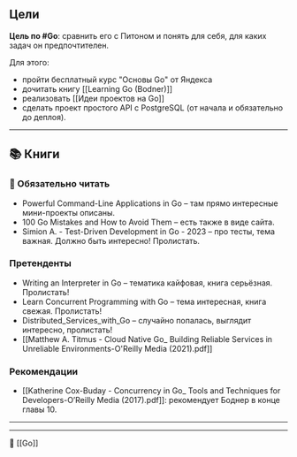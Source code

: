 ## Цели

**Цель по #Go**: сравнить его с Питоном и понять для себя, для каких задач он предпочтителен.

Для этого:
- пройти бесплатный курс "Основы Go" от Яндекса
- дочитать книгу [[Learning Go (Bodner)]]
- реализовать [[Идеи проектов на Go]]
- сделать проект простого API с PostgreSQL (от начала и обязательно до деплоя).

----
## 📚 Книги

### 📖 Обязательно читать

- Powerful Command-Line Applications in Go – там прямо интересные мини-проекты описаны.
- 100 Go Mistakes and How to Avoid Them – есть также в виде сайта.
- Simion A. - Test-Driven Development in Go - 2023 – про тесты, тема важная. Должно быть интересно! Пролистать.

### Претенденты

- Writing an Interpreter in Go – тематика кайфовая, книга серьёзная. Пролистать!
- Learn Concurrent Programming with Go – тема интересная, книга свежая. Пролистать!
- Distributed_Services_with_Go – случайно попалась, выглядит интересно, пролистать!
- [[Matthew A. Titmus - Cloud Native Go_ Building Reliable Services in Unreliable Environments-O'Reilly Media (2021).pdf]]
### Рекомендации
- [[Katherine Cox-Buday - Concurrency in Go_ Tools and Techniques for Developers-O’Reilly Media (2017).pdf]]: рекомендует Боднер в конце главы 10.

----

----
📂 [[Go]]